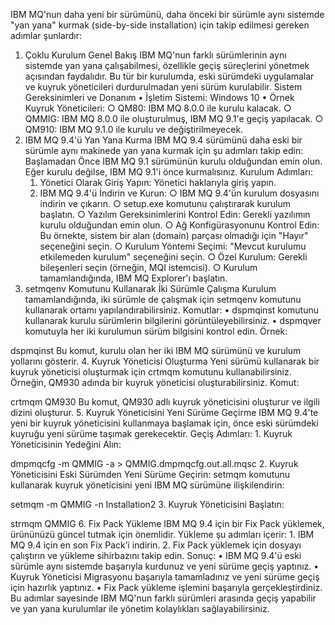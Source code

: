 IBM MQ'nun daha yeni bir sürümünü, daha önceki bir sürümle aynı sistemde "yan yana" kurmak (side-by-side installation) için takip edilmesi gereken adımlar şunlardır:
1. Çoklu Kurulum Genel Bakış
IBM MQ'nun farklı sürümlerinin aynı sistemde yan yana çalışabilmesi, özellikle geçiş süreçlerini yönetmek açısından faydalıdır. Bu tür bir kurulumda, eski sürümdeki uygulamalar ve kuyruk yöneticileri durdurulmadan yeni sürüm kurulabilir.
Sistem Gereksinimleri ve Donanım
	• İşletim Sistemi: Windows 10
	• Örnek Kuyruk Yöneticileri:
		○ QM80: IBM MQ 8.0.0 ile kurulu kalacak.
		○ QMMIG: IBM MQ 8.0.0 ile oluşturulmuş, IBM MQ 9.1'e geçiş yapılacak.
		○ QM910: IBM MQ 9.1.0 ile kurulu ve değiştirilmeyecek.
2. IBM MQ 9.4'ü Yan Yana Kurma
IBM MQ 9.4 sürümünü daha eski bir sürümle aynı makinede yan yana kurmak için şu adımları takip edin:
Başlamadan Önce
IBM MQ 9.1 sürümünün kurulu olduğundan emin olun. Eğer kurulu değilse, IBM MQ 9.1'i önce kurmalısınız.
Kurulum Adımları:
	1. Yönetici Olarak Giriş Yapın: Yönetici haklarıyla giriş yapın.
	2. IBM MQ 9.4'ü İndirin ve Kurun:
		○ IBM MQ 9.4'ün kurulum dosyasını indirin ve çıkarın.
		○ setup.exe komutunu çalıştırarak kurulum başlatın.
		○ Yazılım Gereksinimlerini Kontrol Edin: Gerekli yazılımın kurulu olduğundan emin olun.
		○ Ağ Konfigürasyonunu Kontrol Edin: Bu örnekte, sistem bir alan (domain) parçası olmadığı için "Hayır" seçeneğini seçin.
		○ Kurulum Yöntemi Seçimi: "Mevcut kurulumu etkilemeden kurulum" seçeneğini seçin.
		○ Özel Kurulum: Gerekli bileşenleri seçin (örneğin, MQI istemcisi).
		○ Kurulum tamamlandığında, IBM MQ Explorer'ı başlatın.
3. setmqenv Komutunu Kullanarak İki Sürümle Çalışma
Kurulum tamamlandığında, iki sürümle de çalışmak için setmqenv komutunu kullanarak ortamı yapılandırabilirsiniz.
Komutlar:
	• dspmqinst komutunu kullanarak kurulu sürümlerin bilgilerini görüntüleyebilirsiniz.
	• dspmqver komutuyla her iki kurulumun sürüm bilgisini kontrol edin.
Örnek:

dspmqinst
Bu komut, kurulu olan her iki IBM MQ sürümünü ve kurulum yollarını gösterir.
4. Kuyruk Yöneticisi Oluşturma
Yeni sürümü kullanarak bir kuyruk yöneticisi oluşturmak için crtmqm komutunu kullanabilirsiniz. Örneğin, QM930 adında bir kuyruk yöneticisi oluşturabilirsiniz.
Komut:

crtmqm QM930
Bu komut, QM930 adlı kuyruk yöneticisini oluşturur ve ilgili dizini oluşturur.
5. Kuyruk Yöneticisini Yeni Sürüme Geçirme
IBM MQ 9.4'te yeni bir kuyruk yöneticisini kullanmaya başlamak için, önce eski sürümdeki kuyruğu yeni sürüme taşımak gerekecektir.
Geçiş Adımları:
	1. Kuyruk Yöneticisinin Yedeğini Alın:dmpmqcfg -m QMMIG -a > QMMIG.dmpmqcfg.out.all.mqsc
	2. Kuyruk Yöneticisini Eski Sürümden Yeni Sürüme Geçirin: setmqm komutunu kullanarak kuyruk yöneticisini yeni IBM MQ sürümüne ilişkilendirin:setmqm -m QMMIG -n Installation2
	3. Kuyruk Yöneticisini Başlatın:strmqm QMMIG
6. Fix Pack Yükleme
IBM MQ 9.4 için bir Fix Pack yüklemek, ürününüzü güncel tutmak için önemlidir. Yükleme şu adımları içerir:
	1. IBM MQ 9.4 için en son Fix Pack’i indirin.
	2. Fix Pack yüklemek için dosyayı çalıştırın ve yükleme sihirbazını takip edin.
Sonuç:
	• IBM MQ 9.4'ü eski sürümle aynı sistemde başarıyla kurdunuz ve yeni sürüme geçiş yaptınız.
	• Kuyruk Yöneticisi Migrasyonu başarıyla tamamladınız ve yeni sürüme geçiş için hazırlık yaptınız.
	• Fix Pack yükleme işlemini başarıyla gerçekleştirdiniz.
Bu adımlar sayesinde IBM MQ'nun farklı sürümleri arasında geçiş yapabilir ve yan yana kurulumlar ile yönetim kolaylıkları sağlayabilirsiniz.
